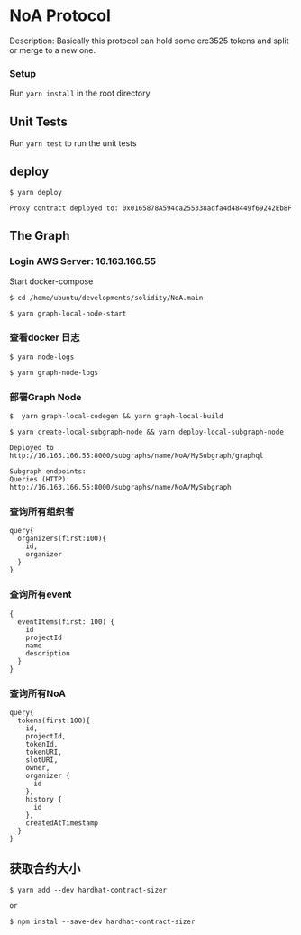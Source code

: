 # NoA Protocol

Description: 
   Basically this protocol can hold some erc3525 tokens and split or merge to a new one.

    
### Setup

Run  `yarn install` in the root directory

## Unit Tests

Run `yarn test` to run the unit tests

## deploy
```
$ yarn deploy

Proxy contract deployed to: 0x0165878A594ca255338adfa4d48449f69242Eb8F

```

## The Graph

### Login AWS Server: 16.163.166.55
Start docker-compose
```
$ cd /home/ubuntu/developments/solidity/NoA.main

$ yarn graph-local-node-start
```

### 查看docker 日志
```
$ yarn node-logs  

$ yarn graph-node-logs

```

### 部署Graph Node
```
$  yarn graph-local-codegen && yarn graph-local-build

$ yarn create-local-subgraph-node && yarn deploy-local-subgraph-node

Deployed to http://16.163.166.55:8000/subgraphs/name/NoA/MySubgraph/graphql

Subgraph endpoints:
Queries (HTTP):     http://16.163.166.55:8000/subgraphs/name/NoA/MySubgraph
```

### 查询所有组织者
```
query{
  organizers(first:100){
    id,
    organizer
  }
}

```

### 查询所有event
```
{
  eventItems(first: 100) {
    id
    projectId
    name
    description
  }
}
```

### 查询所有NoA
```
query{
  tokens(first:100){
    id,
    projectId,
    tokenId,
    tokenURI,
    slotURI,
    owner,
    organizer {
      id
    },
    history {
      id
    },
    createdAtTimestamp
  }
}

```

## 获取合约大小
```
$ yarn add --dev hardhat-contract-sizer

or 

$ npm instal --save-dev hardhat-contract-sizer
```

